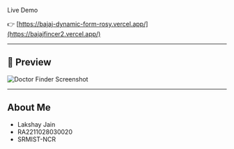  Live Demo

👉 [https://bajaj-dynamic-form-rosy.vercel.app/](https://bajajfincer2.vercel.app/)

---

## 📸 Preview

![Doctor Finder Screenshot](https://i.postimg.cc/fMWxS1CN/Screenshot-2025-04-29-at-2-03-50-PM.png)

---

##  About Me

- Lakshay Jain
- RA2211028030020
- SRMIST-NCR

